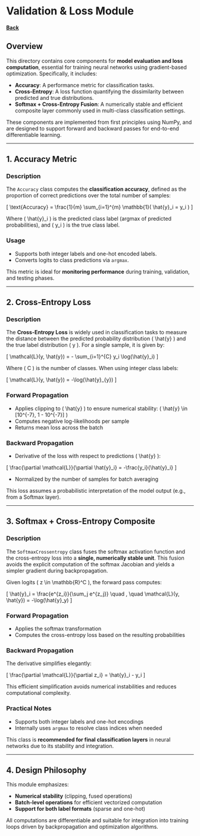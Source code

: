 # Validation & Loss Module

**[Back](../../README.md)**

## Overview

This directory contains core components for **model evaluation and loss computation**, essential for training neural networks using gradient-based optimization. Specifically, it includes:

- **Accuracy**: A performance metric for classification tasks.
- **Cross-Entropy**: A loss function quantifying the dissimilarity between predicted and true distributions.
- **Softmax + Cross-Entropy Fusion**: A numerically stable and efficient composite layer commonly used in multi-class classification settings.

These components are implemented from first principles using NumPy, and are designed to support forward and backward passes for end-to-end differentiable learning.

---

## 1. Accuracy Metric

### Description

The `Accuracy` class computes the **classification accuracy**, defined as the proportion of correct predictions over the total number of samples:

\[
\text{Accuracy} = \frac{1}{m} \sum_{i=1}^{m} \mathbb{1}( \hat{y}_i = y_i )
\]

Where \( \hat{y}_i \) is the predicted class label (argmax of predicted probabilities), and \( y_i \) is the true class label.

### Usage

- Supports both integer labels and one-hot encoded labels.
- Converts logits to class predictions via `argmax`.

This metric is ideal for **monitoring performance** during training, validation, and testing phases.

---

## 2. Cross-Entropy Loss

### Description

The **Cross-Entropy Loss** is widely used in classification tasks to measure the distance between the predicted probability distribution \( \hat{y} \) and the true label distribution \( y \). For a single sample, it is given by:

\[
\mathcal{L}(y, \hat{y}) = - \sum_{i=1}^{C} y_i \log(\hat{y}_i)
\]

Where \( C \) is the number of classes. When using integer class labels:

\[
\mathcal{L}(y, \hat{y}) = -\log(\hat{y}_{y})
\]

### Forward Propagation

- Applies clipping to \( \hat{y} \) to ensure numerical stability: \( \hat{y} \in [10^{-7}, 1 - 10^{-7}] \)
- Computes negative log-likelihoods per sample
- Returns mean loss across the batch

### Backward Propagation

- Derivative of the loss with respect to predictions \( \hat{y} \):

\[
\frac{\partial \mathcal{L}}{\partial \hat{y}_i} = -\frac{y_i}{\hat{y}_i}
\]

- Normalized by the number of samples for batch averaging

This loss assumes a probabilistic interpretation of the model output (e.g., from a Softmax layer).

---

## 3. Softmax + Cross-Entropy Composite

### Description

The `SoftmaxCrossentropy` class fuses the softmax activation function and the cross-entropy loss into a **single, numerically stable unit**. This fusion avoids the explicit computation of the softmax Jacobian and yields a simpler gradient during backpropagation.

Given logits \( z \in \mathbb{R}^C \), the forward pass computes:

\[
\hat{y}_i = \frac{e^{z_i}}{\sum_j e^{z_j}} \quad , \quad \mathcal{L}(y, \hat{y}) = -\log(\hat{y}_y)
\]

### Forward Propagation

- Applies the softmax transformation
- Computes the cross-entropy loss based on the resulting probabilities

### Backward Propagation

The derivative simplifies elegantly:

\[
\frac{\partial \mathcal{L}}{\partial z_i} = \hat{y}_i - y_i
\]

This efficient simplification avoids numerical instabilities and reduces computational complexity.

### Practical Notes

- Supports both integer labels and one-hot encodings
- Internally uses `argmax` to resolve class indices when needed

This class is **recommended for final classification layers** in neural networks due to its stability and integration.

---

## 4. Design Philosophy

This module emphasizes:

- **Numerical stability** (clipping, fused operations)
- **Batch-level operations** for efficient vectorized computation
- **Support for both label formats** (sparse and one-hot)

All computations are differentiable and suitable for integration into training loops driven by backpropagation and optimization algorithms.
